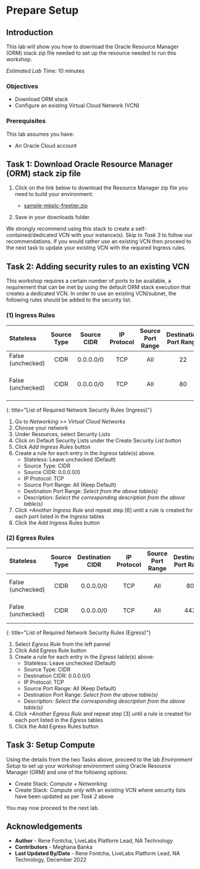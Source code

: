 # Prepare Setup

## Introduction
This lab will show you how to download the Oracle Resource Manager (ORM) stack zip file needed to set up the resource needed to run this workshop.

*Estimated Lab Time:* 10 minutes

### Objectives
-   Download ORM stack
-   Configure an existing Virtual Cloud Network (VCN)

### Prerequisites
This lab assumes you have:
- An Oracle Cloud account

## Task 1: Download Oracle Resource Manager (ORM) stack zip file
1.  Click on the link below to download the Resource Manager zip file you need to build your environment:

    <!-- *Note 1:* If providing a single Stack download for the workshop, use this simple expression. -->

    - [sample-mkplc-freetier.zip](https://objectstorage.us-ashburn-1.oraclecloud.com/p/juVJbC9MgDKF1QzyJkgEHzqeCN1bLi7XGyHAZMXnw6Ci-8yJj-UKNC9SPJRIR7Ib/n/c4u02/b/hosted_workshops/o/stacks/ll-orm-mkplc-tenancy.zip)

    <!-- *Note 2:* If providing multiple Stacks download for the same workshop, use a conditional expression similar to the below. Keep in mind that the condition or *type* must be paired with a valid entry in the *manifest.json* file. Refer to *freetier-advanced* and *freetier-basics* -->

<!-- 
<if type="advanced">
    - [sample-mkplc-advanced.zip](https://objectstorage.us-ashburn-1.oraclecloud.com/p/2-pWdKTRReH7z_v8n854ZpYazHK1kD-eZni2GFC7dJREQauomX-wJ6RPKHMaeZZB/n/c4u02/b/hosted_workshops/o/stacks/ll-orm-mkplc-tenancy-advanced.zip)
</if>
<if type="basics">
    - [sample-mkplc-basics.zip](https://objectstorage.us-ashburn-1.oraclecloud.com/p/eJzg9ZI4hnSXldacpoX6PaGaPbvcufnYqmpIVWV1j10ZjPObIKUeSwNa89H5XZjV/n/c4u02/b/hosted_workshops/o/stacks/ll-orm-mkplc-tenancy-basics.zip)
</if>
 -->
 
2.  Save in your downloads folder.

We strongly recommend using this stack to create a self-contained/dedicated VCN with your instance(s). Skip to *Task 3* to follow our recommendations. If you would rather use an existing VCN then proceed to the next task to update your existing VCN with the required Ingress rules.

## Task 2: Adding security rules to an existing VCN

This workshop requires a certain number of ports to be available, a requirement that can be met by using the default ORM stack execution that creates a dedicated VCN. In order to use an existing VCN/subnet, the following rules should be added to the security list.

### **(1) Ingress Rules**

|Stateless          |Source Type	|Source CIDR	|IP Protocol	|Source Port Range	|Destination Port Range	|Description                |
| :-----------      |  :--------:   |  :--------:   | :----------:  | :------------:    | :-----------------:   | :------------------------ |
|False (unchecked)  |CIDR           |0.0.0.0/0      |TCP            |All                |22                     |SSH                        |
|False (unchecked)  |CIDR           |0.0.0.0/0      |TCP            |All                |80                     |Remote Desktop using noVNC |
{: title="List of Required Network Security Rules (Ingress)"}

<!-- **Notes**: This next table is for reference and should be adapted for the workshop. If optional rules are needed as shown in the example below, then uncomment it and add those optional rules. The first entry is just for illustration and may not fit your workshop -->

<!--
|Stateless          |Source Type	|Source CIDR	|IP Protocol	|Source Port Range	|Destination Port Range	|Description                        |
| :-----------      |:-----------   |  :--------:   | :----------:  | :------------:    | :-----------------:   | :------------------------         |
|False (unchecked)  |CIDR           |0.0.0.0/0      |TCP            |All                |8080                   |e.g. Remote access for web app #1  |
|False (unchecked)  |CIDR           |0.0.0.0/0      |TCP            |All                |443                    |e.g. Remote access for web app #2  |
{: title="List of Optional Network Security Rules (Ingress)"}
-->

1.  Go to *Networking >> Virtual Cloud Networks*
2.  Choose your network
3.  Under Resources, select Security Lists
4.  Click on Default Security Lists under the Create Security List button
5.  Click *Add Ingress Rules* button
6.  Create a rule for each entry in the *Ingress* table(s) above.  
    - Stateless: Leave unchecked (Default)
    - Source Type: CIDR
    - Source CIDR: 0.0.0.0/0
    - IP Protocol: TCP
    - Source Port Range: All (Keep Default)
    - Destination Port Range: *Select from the above table(s)*
    - Description: *Select the corresponding description from the above table(s)*
7. Click *+Another Ingress Rule* and repeat step [6] until a rule is created for each port listed in the *Ingress* tables
8.  Click the Add Ingress Rules button

### **(2) Egress Rules**

|Stateless          |Source Type	|Destination CIDR	|IP Protocol	|Source Port Range	|Destination Port Range	|Description                |
| :-----------      |  :--------:   |  :--------:       | :----------:  | :------------:    | :-----------------:   | :------------------------ |
|False (unchecked)  |CIDR           |0.0.0.0/0          |TCP            |All                |80                     |Outbound HTTP access       |
|False (unchecked)  |CIDR           |0.0.0.0/0          |TCP            |All                |443                    |Outbound HTTPS access      |
{: title="List of Required Network Security Rules (Egress)"}

<!-- **Notes**: This next table is for reference and should be adapted for the workshop. If optional rules are needed as shown in the example below, then uncomment it and add those optional rules. The first entry is just for illustration and may not fit your workshop -->

<!--
|Stateless          |Source Type	|Destination CIDR	|IP Protocol	|Source Port Range	|Destination Port Range	|Description                                        |
| :-----------      | :-----------  |  :--------:       | :----------:  | :------------:    | :-----------------:   | :------------------------                         |
|False (unchecked)  |CIDR           |0.0.0.0/0          |TCP            |All                |1521                   |e.g. Remote oracle DB Listener anywhere            |
|False (unchecked)  |CIDR           |130.129.10.45/32   |TCP            |All                |1525                   |e.g. Remote oracle DB Listener at IP 130.129.10.45 |
{: title="List of Optional Network Security Rules (Egress)"}
-->

1.  Select *Egress Rule* from the left pannel
2.  Click Add Egress Rule button
3.  Create a rule for each entry in the *Egress* table(s) above:  
    - Stateless: Leave unchecked (Default)
    - Source Type: CIDR
    - Destination CIDR: 0.0.0.0/0
    - IP Protocol: TCP
    - Source Port Range: All (Keep Default)
    - Destination Port Range: *Select from the above table(s)*
    - Description: *Select the corresponding description from the above table(s)*
4. Click *+Another Egress Rule* and repeat step [3] until a rule is created for each port listed in the *Egress* tables
5.  Click the Add Egress Rules button

## Task 3: Setup Compute   
Using the details from the two Tasks above, proceed to the lab *Environment Setup* to set up your workshop environment using Oracle Resource Manager (ORM) and one of the following options:
-  Create Stack:  *Compute + Networking*
-  Create Stack:  *Compute only* with an existing VCN where security lists have been updated as per *Task 2* above

You may now proceed to the next lab.

## Acknowledgements
* **Author** - Rene Fontcha, LiveLabs Platform Lead, NA Technology
* **Contributors** - Meghana Banka
* **Last Updated By/Date** - Rene Fontcha, LiveLabs Platform Lead, NA Technology, December 2022
